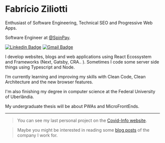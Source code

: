 
# Fabrício Ziliotti

Enthusiast of Software Engineering, Technical SEO and Progressive Web Apps.

Software Engineer at [@SpinPay](https://spinpay.com.br/).

[![Linkedin Badge](https://img.shields.io/badge/-Fabricio%20Ziliotti-9984d5?style=flat-square&logo=Linkedin&logoColor=white&link=https://www.linkedin.com/in/fabricioziliotti/)](https://www.linkedin.com/in/fabricioziliotti/)    [![Gmail Badge](https://img.shields.io/badge/-ffz.ziliotti@gmail.com-9984d5?style=flat-square&logo=Gmail&logoColor=white&link=mailto:ffz.ziliotti@gmail.com)](mailto:ffz.ziliotti@gmail.com)

I develop websites, blogs and web applications using React Ecossystem and Frameworks (Next, Gatsby, CRA.. ). Sometimes I code some server side things using Typescript and Node.

I’m currently learning and improving my skills with Clean Code, Clean Architecture and the new browser features.

I'm also finishing my degree in computer science at the Federal University of Uberlândia.

My undergraduate thesis will be about PWAs and MicroFrontEnds.

---

> You can see my last personal project on the [Covid-Info website](http://covidinfo.com.br/).

> Maybe you might be interested in reading some [blog posts](http://blog.spinpay.com.br/) of the company I work for.
